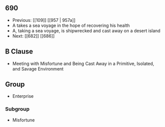 ## 690
- Previous: [[109]] [[957 | 957a]] 
- A takes a sea voyage in the hope of recovering his health
- A, taking a sea voyage, is shipwrecked and cast away on a desert island
- Next: [[682]] [[686]] 

## B Clause
- Meeting with Misfortune and Being Cast Away in a Primitive, Isolated, and Savage Environment

## Group
- Enterprise

### Subgroup
- Misfortune

